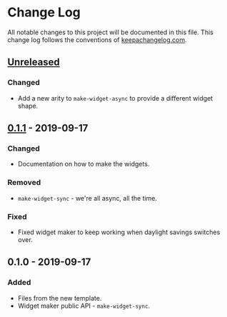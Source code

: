 # Change Log
All notable changes to this project will be documented in this file. This change log follows the conventions of [keepachangelog.com](http://keepachangelog.com/).

## [Unreleased]
### Changed
- Add a new arity to `make-widget-async` to provide a different widget shape.

## [0.1.1] - 2019-09-17
### Changed
- Documentation on how to make the widgets.

### Removed
- `make-widget-sync` - we're all async, all the time.

### Fixed
- Fixed widget maker to keep working when daylight savings switches over.

## 0.1.0 - 2019-09-17
### Added
- Files from the new template.
- Widget maker public API - `make-widget-sync`.

[Unreleased]: https://github.com/your-name/linearprogramming/compare/0.1.1...HEAD
[0.1.1]: https://github.com/your-name/linearprogramming/compare/0.1.0...0.1.1
